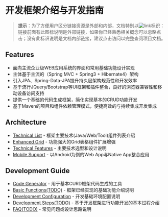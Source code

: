 # 开发框架介绍与开发指南

> **提示**：为了方便用户区分链接资源是外部和内部，文档特别以![link](http://git.oschina.net/xautlx/s2jh4net/raw/master/src/main/webapp/docs/markdown/images/link.gif)标识：链接前面有此图标说明是外部链接，如果你已经熟悉相关概念可以忽略点击；没有此标识说明是文档内部链接，建议点击访问以完整查阅项目文档。

## Features

* 面向主流企业级WEB应用系统的界面和常用基础功能设计实现
* 主体基于主流的（Spring MVC + Spring3 + Hibernate4）架构
* 引入JPA、Spring-Data-JPA提升持久层架构规范性和开发效率
* 基于流行JQuery/Bootstrap等UI框架和插件整合，良好的浏览器兼容性和移动设备访问支持
* 提供一个基础的代码生成框架，简化实现基本的CRUD功能开发
* 基于Maven的项目和组件依赖管理模式，便捷高效的与持续集成开发集成

## Architecture

* [Technical List](技术列表) - 框架主要技术(Java/Web/Tool)组件列表介绍
* [Enhanced Grid](表格组件) - 功能强大的Grid表格组件扩展增强
* [Technical Features](技术特性) - 主要技术选型和设计说明
* [Mobile Support](移动支持) - 以Android为例的Web App与Native App整合应用

## Development Guide

* [Code Generator](代码生成) - 用于基本CURD框架代码生成的工具
* [Basic Functions(TODO)](TODO) - 框架已经实现的基础功能介绍说明
* [Development Configuration](开发配置) - 开发基础环境配置说明
* [Development Steps(TODO)](TODO) - 基于开发框架进行功能开发的基本过程介绍
* [FAQ(TODO)](TODO) - 常见问题或设计思路说明
